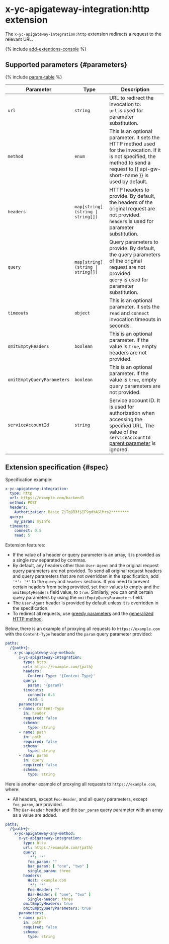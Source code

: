 # x-yc-apigateway-integration:http extension

The `x-yc-apigateway-integration:http` extension redirects a request to the relevant URL.

{% include [add-extentions-console](../../../_includes/api-gateway/add-extentions-console.md) %}

## Supported parameters {#parameters}

{% include [param-table](../../../_includes/api-gateway/parameters-table.md) %}

| Parameter | Type | Description |
----|----|----
| `url` | `string` | URL to redirect the invocation to. <br>`url` is used for parameter substitution. |
| `method` | `enum` | This is an optional parameter. It sets the HTTP method used for the invocation. If it is not specified, the method to send a request to {{ api-gw-short-name }} is used by default. |
| `headers` | `map[string](string \| string[])` | HTTP headers to provide. By default, the headers of the original request are not provided. <br>`headers` is used for parameter substitution. |
| `query` | `map[string](string \| string[])` | Query parameters to provide. By default, the query parameters of the original request are not provided. <br>`query` is used for parameter substitution. |
| `timeouts` | `object` | This is an optional parameter. It sets the `read` and `connect` invocation timeouts in seconds. |
| `omitEmptyHeaders` | `boolean` | This is an optional parameter. If the value is `true`, empty headers are not provided. |
| `omitEmptyQueryParameters` | `boolean` | This is an optional parameter. If the value is `true`, empty query parameters are not provided. |
| `serviceAccountId` | `string` | Service account ID. It is used for authorization when accessing the specified URL. The value of the `serviceAccountId` [parent parameter](index.md#top-level) is ignored. |

## Extension specification {#spec}

Specification example:

```yaml
x-yc-apigateway-integration:
  type: http
  url: https://example.com/backend1
  method: POST
  headers:
    Authorization: Basic ZjTqBB3f$IF9gdYAGlMrs2********
  query:
    my_param: myInfo
  timeouts:
    connect: 0.5
    read: 5
```

Extension features:
* If the value of a header or query parameter is an array, it is provided as a single row separated by commas.
* By default, any headers other than `User-Agent` and the original request query parameters are not provided. To send all original request headers and query parameters that are not overridden in the specification, add `'*': '*'` to the `query` and `headers` sections. If you need to prevent certain headers from being provided, set their values to empty and the `omitEmptyHeaders` field value, to `true`. Similarly, you can omit certain query parameters by using the `omitEmptyQueryParameters` field.
* The `User-Agent` header is provided by default unless it is overridden in the specification.
* To redirect all requests, use [greedy parameters](./greedy-parameters.md) and the [generalized HTTP method](./any-method.md).

Below, there is an example of proxying all requests to `https://example.com` with the `Content-Type` header and the `param` query parameter provided:
```yaml
paths:
  /{path+}:
    x-yc-apigateway-any-method:
      x-yc-apigateway-integration:
        type: http
        url: https://example.com/{path}
        headers:
          Content-Type: '{Content-Type}'
        query:
          param: '{param}'
        timeouts:
          connect: 0.5
          read: 5
      parameters:
      - name: Content-Type
        in: header
        required: false
        schema:
          type: string
      - name: path
        in: path
        required: false
        schema:
          type: string
      - name: param
        in: query
        required: false
        schema:
          type: string
```

Here is another example of proxying all requests to `https://example.com`, where:
* All headers, except `Foo-Header`, and all query parameters, except `foo_param`, are provided.
* The `Bar-Header` header and the `bar_param` query parameter with an array as a value are added.
```yaml
paths:
  /{path+}:
    x-yc-apigateway-any-method:
      x-yc-apigateway-integration:
        type: http
        url: https://example.com/{path}
        query:
          '*': '*'
          foo_param: ""
          bar_param: [ "one", "two" ]
          single_param: three
        headers:
          Host: example.com
          '*': '*'
          Foo-Header: ""
          Bar-Header: [ "one", "two" ]
          Single-header: three
        omitEmptyHeaders: true
        omitEmptyQueryParameters: true
      parameters:
      - name: path
        in: path
        required: false
        schema:
          type: string
```
